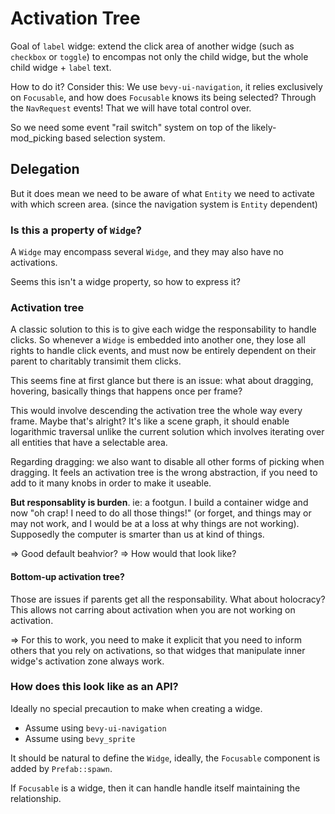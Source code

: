 # Activation Tree

Goal of `label` widge: extend the click area of another widge (such as
`checkbox` or `toggle`) to encompas not only the child widge, but the whole
child widge + `label` text.

How to do it? Consider this: We use `bevy-ui-navigation`, it relies exclusively
on `Focusable`, and how does `Focusable` knows its being selected? Through the
`NavRequest` events! That we will have total control over.

So we need some event "rail switch" system on top of the likely-mod_picking
based selection system.

## Delegation

But it does mean we need to be aware of what `Entity` we need to activate with
which screen area. (since the navigation system is `Entity` dependent)

### Is this a property of `Widge`?

A `Widge` may encompass several `Widge`, and they may also have no activations.

Seems this isn't a widge property, so how to express it?

### Activation tree

A classic solution to this is to give each widge the responsability to handle
clicks. So whenever a `Widge` is embedded into another one, they lose all
rights to handle click events, and must now be entirely dependent on their
parent to charitably transimit them clicks.

This seems fine at first glance but there is an issue: what about dragging,
hovering, basically things that happens once per frame?

This would involve descending the activation tree the whole way every frame.
Maybe that's alright? It's like a scene graph, it should enable logarithmic
traversal unlike the current solution which involves iterating over all
entities that have a selectable area.

Regarding dragging: we also want to disable all other forms of picking when
dragging. It feels an activation tree is the wrong abstraction, if you need to
add to it many knobs in order to make it useable.

**But responsablity is burden**. ie: a footgun. I build a container widge and
now "oh crap! I need to do all those things!" (or forget, and things may or
may not work, and I would be at a loss at why things are not working).
Supposedly the computer is smarter than us at kind of things.

=> Good default beahvior? => How would that look like?

#### Bottom-up activation tree?

Those are issues if parents get all the responsability. What about holocracy?
This allows not carring about activation when you are not working on activation.

=> For this to work, you need to make it explicit that you need to inform
others that you rely on activations, so that widges that manipulate inner
widge's activation zone always work.

### How does this look like as an API?

Ideally no special precaution to make when creating a widge.

- Assume using `bevy-ui-navigation`
- Assume using `bevy_sprite`

It should be natural to define the `Widge`, ideally, the `Focusable` component
is added by `Prefab::spawn`.

If `Focusable` is a widge, then it can handle handle itself maintaining the
relationship.